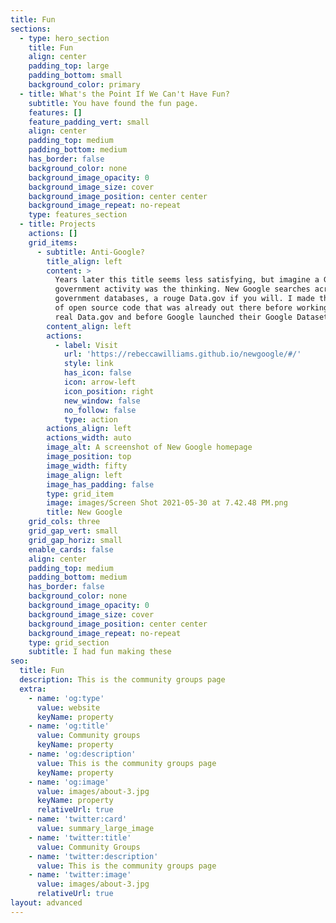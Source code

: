 ```yaml
---
title: Fun
sections:
  - type: hero_section
    title: Fun
    align: center
    padding_top: large
    padding_bottom: small
    background_color: primary
  - title: What's the Point If We Can't Have Fun?
    subtitle: You have found the fun page.
    features: []
    feature_padding_vert: small
    align: center
    padding_top: medium
    padding_bottom: medium
    has_border: false
    background_color: none
    background_image_opacity: 0
    background_image_size: cover
    background_image_position: center center
    background_image_repeat: no-repeat
    type: features_section
  - title: Projects
    actions: []
    grid_items:
      - subtitle: Anti-Google?
        title_align: left
        content: >
          Years later this title seems less satisfying, but imagine a Google for
          government activity was the thinking. New Google searches across
          government databases, a rouge Data.gov if you will. I made this on top
          of open source code that was already out there before working at the
          real Data.gov and before Google launched their Google Dataset Search.
        content_align: left
        actions:
          - label: Visit
            url: 'https://rebeccawilliams.github.io/newgoogle/#/'
            style: link
            has_icon: false
            icon: arrow-left
            icon_position: right
            new_window: false
            no_follow: false
            type: action
        actions_align: left
        actions_width: auto
        image_alt: A screenshot of New Google homepage
        image_position: top
        image_width: fifty
        image_align: left
        image_has_padding: false
        type: grid_item
        image: images/Screen Shot 2021-05-30 at 7.42.48 PM.png
        title: New Google
    grid_cols: three
    grid_gap_vert: small
    grid_gap_horiz: small
    enable_cards: false
    align: center
    padding_top: medium
    padding_bottom: medium
    has_border: false
    background_color: none
    background_image_opacity: 0
    background_image_size: cover
    background_image_position: center center
    background_image_repeat: no-repeat
    type: grid_section
    subtitle: I had fun making these
seo:
  title: Fun
  description: This is the community groups page
  extra:
    - name: 'og:type'
      value: website
      keyName: property
    - name: 'og:title'
      value: Community groups
      keyName: property
    - name: 'og:description'
      value: This is the community groups page
      keyName: property
    - name: 'og:image'
      value: images/about-3.jpg
      keyName: property
      relativeUrl: true
    - name: 'twitter:card'
      value: summary_large_image
    - name: 'twitter:title'
      value: Community Groups
    - name: 'twitter:description'
      value: This is the community groups page
    - name: 'twitter:image'
      value: images/about-3.jpg
      relativeUrl: true
layout: advanced
---
```

